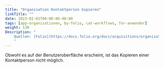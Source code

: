 ```yaml
---
title: "Organisation Kontaktperson kopieren"
linkTitle: ""
date: 2023-02-01T00:00:00-00:00
tags: [app-organisationen, by-folio, cat-workflows, for-anwender]
weight: 130
Description: "
    Quellen: [Folio](https://docs.folio.org/docs/acquisitions/organizations/#editing-a-contact-person) <!-- & [GBV](https://info.gebev.de/display/FOLIOGBVEXTERN/Folio:+Organisation+Kontaktperson+kopieren) -->
    "
---
```


Obwohl es auf der Benutzeroberfläche erscheint, ist das Kopieren einer Kontaktperson nicht möglich.
